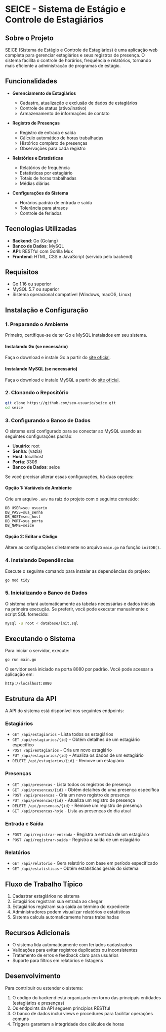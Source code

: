 # SEICE - Sistema de Estágio e Controle de Estagiários

## Sobre o Projeto

SEICE (Sistema de Estágio e Controle de Estagiários) é uma aplicação web completa para gerenciar estagiários e seus registros de presença. O sistema facilita o controle de horários, frequência e relatórios, tornando mais eficiente a administração de programas de estágio.

## Funcionalidades

- **Gerenciamento de Estagiários**
  - Cadastro, atualização e exclusão de dados de estagiários
  - Controle de status (ativo/inativo)
  - Armazenamento de informações de contato

- **Registro de Presenças**
  - Registro de entrada e saída
  - Cálculo automático de horas trabalhadas
  - Histórico completo de presenças
  - Observações para cada registro

- **Relatórios e Estatísticas**
  - Relatórios de frequência
  - Estatísticas por estagiário
  - Totais de horas trabalhadas
  - Médias diárias

- **Configurações do Sistema**
  - Horários padrão de entrada e saída
  - Tolerância para atrasos
  - Controle de feriados

## Tecnologias Utilizadas

- **Backend**: Go (Golang)
- **Banco de Dados**: MySQL
- **API**: RESTful com Gorilla Mux
- **Frontend**: HTML, CSS e JavaScript (servido pelo backend)

## Requisitos

- Go 1.16 ou superior
- MySQL 5.7 ou superior
- Sistema operacional compatível (Windows, macOS, Linux)

## Instalação e Configuração

### 1. Preparando o Ambiente

Primeiro, certifique-se de ter Go e MySQL instalados em seu sistema.

#### Instalando Go (se necessário)

Faça o download e instale Go a partir do [site oficial](https://golang.org/dl/).

#### Instalando MySQL (se necessário)

Faça o download e instale MySQL a partir do [site oficial](https://dev.mysql.com/downloads/mysql/).

### 2. Clonando o Repositório

```bash
git clone https://github.com/seu-usuario/seice.git
cd seice
```

### 3. Configurando o Banco de Dados

O sistema está configurado para se conectar ao MySQL usando as seguintes configurações padrão:

- **Usuário**: root
- **Senha**: (vazia)
- **Host**: localhost
- **Porta**: 3306
- **Banco de Dados**: seice

Se você precisar alterar essas configurações, há duas opções:

#### Opção 1: Variáveis de Ambiente

Crie um arquivo `.env` na raiz do projeto com o seguinte conteúdo:

```
DB_USER=seu_usuario
DB_PASS=sua_senha
DB_HOST=seu_host
DB_PORT=sua_porta
DB_NAME=seice
```

#### Opção 2: Editar o Código

Altere as configurações diretamente no arquivo `main.go` na função `initDB()`.

### 4. Instalando Dependências

Execute o seguinte comando para instalar as dependências do projeto:

```bash
go mod tidy
```

### 5. Inicializando o Banco de Dados

O sistema criará automaticamente as tabelas necessárias e dados iniciais na primeira execução. Se preferir, você pode executar manualmente o script SQL fornecido:

```bash
mysql -u root < database/init.sql
```

## Executando o Sistema

Para iniciar o servidor, execute:

```bash
go run main.go
```

O servidor será iniciado na porta 8080 por padrão. Você pode acessar a aplicação em:

```
http://localhost:8080
```

## Estrutura da API

A API do sistema está disponível nos seguintes endpoints:

### Estagiários
- `GET /api/estagiarios` - Lista todos os estagiários
- `GET /api/estagiarios/{id}` - Obtém detalhes de um estagiário específico
- `POST /api/estagiarios` - Cria um novo estagiário
- `PUT /api/estagiarios/{id}` - Atualiza os dados de um estagiário
- `DELETE /api/estagiarios/{id}` - Remove um estagiário

### Presenças
- `GET /api/presencas` - Lista todos os registros de presença
- `GET /api/presencas/{id}` - Obtém detalhes de uma presença específica
- `POST /api/presencas` - Cria um novo registro de presença
- `PUT /api/presencas/{id}` - Atualiza um registro de presença
- `DELETE /api/presencas/{id}` - Remove um registro de presença
- `GET /api/presencas-hoje` - Lista as presenças do dia atual

### Entrada e Saída
- `POST /api/registrar-entrada` - Registra a entrada de um estagiário
- `POST /api/registrar-saida` - Registra a saída de um estagiário

### Relatórios
- `GET /api/relatorio` - Gera relatório com base em período especificado
- `GET /api/estatisticas` - Obtém estatísticas gerais do sistema

## Fluxo de Trabalho Típico

1. Cadastrar estagiários no sistema
2. Estagiários registram sua entrada ao chegar
3. Estagiários registram sua saída ao término do expediente
4. Administradores podem visualizar relatórios e estatísticas
5. Sistema calcula automaticamente horas trabalhadas

## Recursos Adicionais

- O sistema lida automaticamente com feriados cadastrados
- Validações para evitar registros duplicados ou inconsistentes
- Tratamento de erros e feedback claro para usuários
- Suporte para filtros em relatórios e listagens

## Desenvolvimento

Para contribuir ou estender o sistema:

1. O código do backend está organizado em torno das principais entidades (estagiários e presenças)
2. Os endpoints da API seguem princípios RESTful
3. O banco de dados inclui views e procedures para facilitar operações comuns
4. Triggers garantem a integridade dos cálculos de horas

